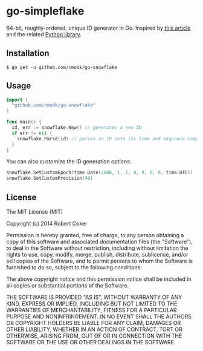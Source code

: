 # go-simpleflake

64-bit, roughly-ordered, unique ID generator in Go. Inspired by [this article](http://engineering.custommade.com/simpleflake-distributed-id-generation-for-the-lazy/) and the related [Python library](https://github.com/SawdustSoftware/simpleflake).

## Installation

    $ go get -u github.com/cmodk/go-snowflake

## Usage

```go
import (
  "github.com/cmodk/go-snowflake"
)

func main() {
  id, err := snowflake.New() // generates a new ID
  if err != nil {
    snowflake.Parse(id) // parses an ID into its time and sequence components
  }
}
```

You can also customize the ID generation options:
```go
snowflake.SetCustomEpoch(time.Date(2000, 1, 1, 0, 0, 0, 0, time.UTC))
snowflake.SetCustomPrecision(48)
```

## License

The MIT License (MIT)

Copyright (c) 2014 Robert Coker

Permission is hereby granted, free of charge, to any person obtaining a copy
of this software and associated documentation files (the "Software"), to deal
in the Software without restriction, including without limitation the rights
to use, copy, modify, merge, publish, distribute, sublicense, and/or sell
copies of the Software, and to permit persons to whom the Software is
furnished to do so, subject to the following conditions:

The above copyright notice and this permission notice shall be included in all
copies or substantial portions of the Software.

THE SOFTWARE IS PROVIDED "AS IS", WITHOUT WARRANTY OF ANY KIND, EXPRESS OR
IMPLIED, INCLUDING BUT NOT LIMITED TO THE WARRANTIES OF MERCHANTABILITY,
FITNESS FOR A PARTICULAR PURPOSE AND NONINFRINGEMENT. IN NO EVENT SHALL THE
AUTHORS OR COPYRIGHT HOLDERS BE LIABLE FOR ANY CLAIM, DAMAGES OR OTHER
LIABILITY, WHETHER IN AN ACTION OF CONTRACT, TORT OR OTHERWISE, ARISING FROM,
OUT OF OR IN CONNECTION WITH THE SOFTWARE OR THE USE OR OTHER DEALINGS IN THE
SOFTWARE.
